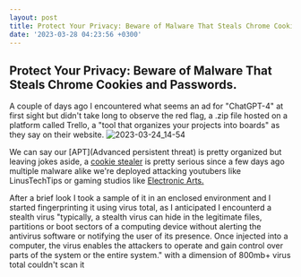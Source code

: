 ```yaml
---
layout: post
title: Protect Your Privacy: Beware of Malware That Steals Chrome Cookies and Passwords.
date: '2023-03-28 04:23:56 +0300'
---
```


Protect Your Privacy: Beware of Malware That Steals Chrome Cookies and Passwords.
----------------------------------------------------------------------------------

A couple of days ago I encountered what seems an ad for "ChatGPT-4" at first sight but didn't take long to observe the red flag,
a .zip file hosted on a platform called Trello, a "tool that organizes your projects into boards" as they say on their website.
![2023-03-24_14-54](https://user-images.githubusercontent.com/60641238/228127422-0ba55182-a513-48c4-aa34-4d00ac4d05cb.png)

We can say our [APT](Advanced persistent threat) is pretty organized but leaving jokes aside, a [cookie stealer](https://en.wikipedia.org/wiki/Session_hijacking) is pretty serious since a few days ago multiple malware alike we're deployed attacking youtubers like LinusTechTips or gaming studios like  [Electronic Arts. ](https://news.sophos.com/en-us/2022/08/18/cookie-stealing-the-new-perimeter-bypass/)

After a brief look I took a sample of it in an enclosed environment and I started fingerprinting it using virus total, as I anticipated I encounterd a stealth virus "typically, a stealth virus can hide in the legitimate files, partitions or boot sectors of a computing device without alerting the antivirus software or notifying the user of its presence. Once injected into a computer, the virus enables the attackers to operate and gain control over parts of the system or the entire system." with a dimension of 800mb+ virus total couldn't scan it 
